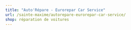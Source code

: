 ```yaml
---
title: "Auto'Répare - Eurorepar Car Service"
url: /sainte-maxime/autorepare-eurorepar-car-service/
shop: réparation de voitures
---
```

